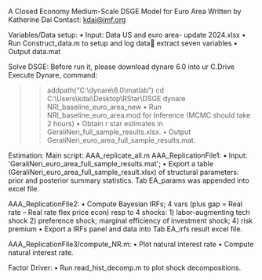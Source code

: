 A Closed Economy Medium-Scale DSGE Model for Euro Area
Written by Katherine Dai
Contact: kdai@imf.org

Variables/Data setup: 
•	Input: Data US and euro area- update 2024.xlsx
•	Run Construct_data.m to setup and log data extract seven variables
•	Output data.mat

Solve DSGE:
Before run it, please download dynare 6.0 into ur C.Drive
Execute Dynare, command:
>> addpath("C:\dynare\6.0\matlab")
>> cd C:\Users\kdai\Desktop\RStar\DSGE
>> dynare NRI_baseline_euro_area_new
•	Run NRI_baseline_euro_area.mod for Inference (MCMC should take 2 hours)
•	Obtain r star estimates in GeraliNeri_full_sample_results.xlsx.
•	Output GeraliNeri_euro_area_full_sample_results.mat.

Estimation:
Main script: AAA_replicate_all.m
AAA_ReplicationFile1:
•	Input: 'GeraliNeri_euro_area_full_sample_results.mat';
•	Export a table (GeraliNeri_euro_area_full_sample_result.xlsx) of structural parameters: prior and posterior summary statistics. Tab EA_params was appended into excel file.

AAA_ReplicationFile2:
•	Compute Bayesian IRFs; 4 vars (plus gap = Real rate – Real rate flex price econ) resp to 4 shocks: 1) labor-augmenting tech shock 2) preference shock; marginal efficiency of investment shock; 4) risk premium
•	Export a IRFs panel and data into Tab EA_irfs result excel file.

AAA_ReplicationFile3/compute_NR.m:
•	Plot natural interest rate
•	Compute natural interest rate.

Factor Driver:
•	Run read_hist_decomp.m to plot shock decompositions. 

